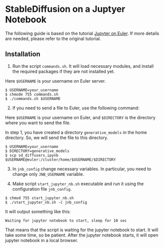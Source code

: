 # StableDiffusion on a Juptyer Notebook       

The following guide is based on the tutorial [Jupyter on Euler](https://gitlab.ethz.ch/sanagnos/Jupyter-on-Euler-or-Leonhard-Open/-/tree/master/). If more details are needed, please refer to the original tutorial.


## Installation
 

1. Run the script `commands.sh`. It will load necessary modules, and install the required packages if they are not installed yet.  

Here `$USERNAME` is your username on Euler server.
```
$ USERNAME=your_username
$ chmode 755 commands.sh
$ ./commands.sh $USERNAME
```


2. If you need to send a file to Euler, use the following command:

Here `$USERNAME` is your username on Euler, and `$DIRECTORY` is the directory where you want to send the file.

In step 1, you have created a directory `generative_models` in the home directory. So, we will send the file to this directory.

```
$ USERNAME=your_username
$ DIRECTORY=generative_models
$ scp sd_diffusers.ipynb $USERNAME@euler:/cluster/home/$USERNAME/$DIRECTORY
```


3. In `jnb_config` change necessary variables. In particular, you need to change only `JNB_USERNAME` variable.

4. Make script `start_jupyter_nb.sh` executable and run it using the configuration file `jnb_config`. 

```
$ chmod 755 start_jupyter_nb.sh
$ ./start_jupyter_nb.sh -c jnb_config
```

It will output something like this:
```
Waiting for jupyter notebook to start, sleep for 10 sec
```
That means that the script is waiting for the jupyter notebook to start. It will take some time, so be patient. After the jupyter notebook starts, it will open jupyter notebook in a local browser.